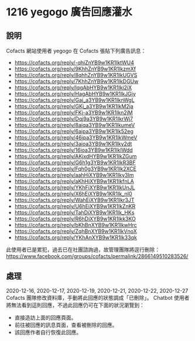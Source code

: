 # 1216 yegogo 廣告回應灌水

## 說明

Cofacts 網站使用者 yegogo 在 Cofacts 張貼下列廣告訊息：
- https://cofacts.org/reply/-qhiZnYB9w1KR1IktWU4
- https://cofacts.org/reply/9KhhZnYB9w1KR1IkzmXf
- https://cofacts.org/reply/8qhhZnYB9w1KR1IkUGVS
- https://cofacts.org/reply/7KhhZnYB9w1KR1IkDGUw
- https://cofacts.org/reply/IqgAbHYB9w1KR1Iki2iX
- https://cofacts.org/reply/HagAbHYB9w1KR1IkJGjy
- https://cofacts.org/reply/Gaj_a3YB9w1KR1IknWgL
- https://cofacts.org/reply/GKj_a3YB9w1KR1IkM2ja
- https://cofacts.org/reply/FKj-a3YB9w1KR1Ikn2jM
- https://cofacts.org/reply/Dqj9a3YB9w1KR1IkrWj7
- https://cofacts.org/reply/8aiqa3YB9w1KR1IkumeV
- https://cofacts.org/reply/6aipa3YB9w1KR1Ik52eg
- https://cofacts.org/reply/46ipa3YB9w1KR1IkWmeV
- https://cofacts.org/reply/3aioa3YB9w1KR1Iky2dt
- https://cofacts.org/reply/16ioa3YB9w1KR1IkIWdd
- https://cofacts.org/reply/AKjxdHYB9w1KR1IkZGum
- https://cofacts.org/reply/G6h1g3YB9w1KR1IkR3BF
- https://cofacts.org/reply/Fqh0g3YB9w1KR1Ik2XCE
- https://cofacts.org/reply/aahHiXYB9w1KR1Iky3Im
- https://cofacts.org/reply/aKhHiXYB9w1KR1IkfnLA
- https://cofacts.org/reply/YKhFiXYB9w1KR1IkUnJL
- https://cofacts.org/reply/X6hEiXYB9w1KR1Ik_nI0
- https://cofacts.org/reply/WahEiXYB9w1KR1Ikr3JT
- https://cofacts.org/reply/U6hEiXYB9w1KR1IkZnKR
- https://cofacts.org/reply/TahDiXYB9w1KR1Ik_HKs
- https://cofacts.org/reply/R6hDiXYB9w1KR1Ikk3KO
- https://cofacts.org/reply/bKhBnXYB9w1KR1IkwHrc
- https://cofacts.org/reply/ZqhBnXYB9w1KR1IkVnoX
- https://cofacts.org/reply/YKhAnXYB9w1KR1Ik33qk

此使用者已是累犯，過去已在社團諮詢過，故管理團隊將逕行刪除：
https://www.facebook.com/groups/cofacts/permalink/2866149510283526/

## 處理

2020-12-16, 2020-12-17, 2020-12-19, 2020-12-21, 2020-12-22, 2020-12-27 Cofacts 團隊修改資料庫，手動將此回應的狀態調成「已刪除」。 Chatbot 使用者將無法看到這則回應，不過此回應仍可在下面的狀況瀏覽到：

- 直接造訪上面的回應頁面。
- 前往被回應的訊息頁面，查看被刪除的回應。
- 該回應作者自行恢復此回應。
